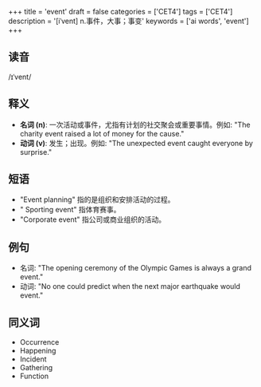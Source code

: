 +++
title = 'event'
draft = false
categories = ['CET4']
tags = ['CET4']
description = '[iˈvent] n.事件，大事；事变'
keywords = ['ai words', 'event']
+++

## 读音
/ɪˈvent/

## 释义
- **名词 (n)**: 一次活动或事件，尤指有计划的社交聚会或重要事情。例如: "The charity event raised a lot of money for the cause."
- **动词 (v)**: 发生；出现。例如: "The unexpected event caught everyone by surprise."

## 短语
- "Event planning" 指的是组织和安排活动的过程。
- " Sporting event" 指体育赛事。
- "Corporate event" 指公司或商业组织的活动。

## 例句
- 名词: "The opening ceremony of the Olympic Games is always a grand event."
- 动词: "No one could predict when the next major earthquake would event."

## 同义词
- Occurrence
- Happening
- Incident
- Gathering
- Function
